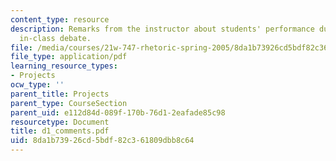 ```yaml
---
content_type: resource
description: Remarks from the instructor about students' performance during the first
  in-class debate.
file: /media/courses/21w-747-rhetoric-spring-2005/8da1b73926cd5bdf82c361809dbb8c64_d1_comments.pdf
file_type: application/pdf
learning_resource_types:
- Projects
ocw_type: ''
parent_title: Projects
parent_type: CourseSection
parent_uid: e112d84d-089f-170b-76d1-2eafade85c98
resourcetype: Document
title: d1_comments.pdf
uid: 8da1b739-26cd-5bdf-82c3-61809dbb8c64
---
```

